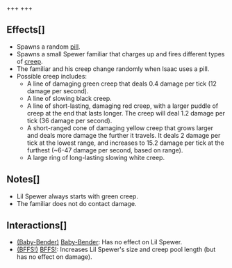 +++
+++

Effects[]
---------


* Spawns a random [pill](/wiki/Pill "Pill").
* Spawns a small Spewer familiar that charges up and fires different types of [creep](/wiki/Creep "Creep").
* The familiar and his creep change randomly when Isaac uses a pill.
* Possible creep includes:
	+ A line of damaging green creep that deals 0.4 damage per tick (12 damage per second).
	+ A line of slowing black creep.
	+ A line of short-lasting, damaging red creep, with a larger puddle of creep at the end that lasts longer. The creep will deal 1.2 damage per tick (36 damage per second).
	+ A short-ranged cone of damaging yellow creep that grows larger and deals more damage the further it travels. It deals 2 damage per tick at the lowest range, and increases to 15.2 damage per tick at the furthest (~6-47 damage per second, based on range).
	+ A large ring of long-lasting slowing white creep.


Notes[]
-------


* Lil Spewer always starts with green creep.
* The familiar does not do contact damage.


Interactions[]
--------------


* [(Baby-Bender)](/wiki/Baby-Bender "Baby-Bender") [Baby-Bender](/wiki/Baby-Bender "Baby-Bender"): Has no effect on Lil Spewer.
* [(BFFS!)](/wiki/BFFS! "BFFS!") [BFFS!](/wiki/BFFS! "BFFS!"): Increases Lil Spewer's size and creep pool length (but has no effect on damage).


